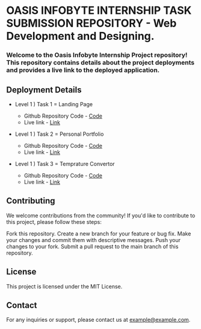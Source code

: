 # OASIS INFOBYTE INTERNSHIP TASK SUBMISSION REPOSITORY - Web Development and Designing.

### Welcome to the Oasis Infobyte Internship Project repository! This repository contains details about the project deployments and provides a live link to the deployed application.

## Deployment Details

- Level 1 ) Task 1 = Landing Page 
  - Github Repository Code - [Code](https://github.com/mridul0703/OIBSIP/tree/main/OIBSIP%20Level-1%20Task-1)
  - Live link - [Link](https://oasis1.vercel.app/)

- Level 1 ) Task 2 = Personal Portfolio
  - Github Repository Code - [Code](https://github.com/mridul0703/OIBSIP/tree/main/OIBSIP%20Level-1%20Task-2)
  - Live link - [Link](https://mridul0703.vercel.app/)
 
- Level 1 ) Task 3 = Temprature Convertor
  - Github Repository Code - [Code](https://github.com/mridul0703/OIBSIP/tree/main/OIBSIP%20Level-1%20Task-3)
  - Live link - [Link](https://oasis03.vercel.app/)

## Contributing
We welcome contributions from the community! If you'd like to contribute to this project, please follow these steps:

Fork this repository.
Create a new branch for your feature or bug fix.
Make your changes and commit them with descriptive messages.
Push your changes to your fork.
Submit a pull request to the main branch of this repository.

## License
This project is licensed under the MIT License.

## Contact
For any inquiries or support, please contact us at example@example.com.
